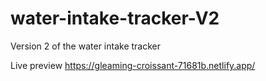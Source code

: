 # water-intake-tracker-V2
Version 2 of the water intake tracker 

Live preview https://gleaming-croissant-71681b.netlify.app/
